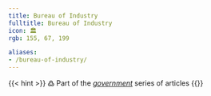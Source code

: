 ```yaml
---
title: Bureau of Industry
fulltitle: Bureau of Industry
icon: 🏛️
rgb: 155, 67, 199

aliases:
- /bureau-of-industry/
---
```

{{< hint >}}
߷ Part of the *[government](/government/)* series of articles
{{</hint>}}